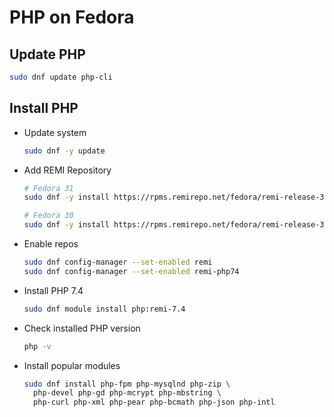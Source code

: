# PHP on Fedora

## Update PHP

```bash
sudo dnf update php-cli
```

## Install PHP

- Update system
  ```bash
  sudo dnf -y update
  ```
- Add REMI Repository
  ```bash
  # Fedora 31
  sudo dnf -y install https://rpms.remirepo.net/fedora/remi-release-31.rpm

  # Fedora 30
  sudo dnf -y install https://rpms.remirepo.net/fedora/remi-release-30.rpm
  ```
- Enable repos
  ```bash
  sudo dnf config-manager --set-enabled remi
  sudo dnf config-manager --set-enabled remi-php74
  ```
- Install PHP 7.4
  ```bash
  sudo dnf module install php:remi-7.4
  ```
- Check installed PHP version
  ```bash
  php -v
  ```
- Install popular modules
   ```bash
   sudo dnf install php-fpm php-mysqlnd php-zip \
     php-devel php-gd php-mcrypt php-mbstring \
     php-curl php-xml php-pear php-bcmath php-json php-intl
   ```
